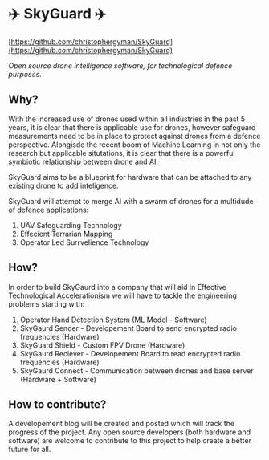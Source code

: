 # ✈️ SkyGuard ✈️
[https://github.com/christophergyman/SkyGuard](https://github.com/christophergyman/SkyGuard)

*Open source drone intelligence software, for technological defence purposes.*

## Why?
With the increased use of drones used within all industries in the past 5 years, it is clear that there is applicable use for drones, however safeguard measurements need to be in place to protect against drones from a defence perspective. Alongisde the recent boom of Machine Learning in not only the research but applicable situtations, it is clear that there is a powerful symbiotic relationship between drone and AI.

SkyGuard aims to be a blueprint for hardware that can be attached to any existing drone to add inteligence. 

SkyGuard will attempt to merge AI with a swarm of drones for a multidude of defence applications:
1. UAV Safeguarding Technology
2. Effecient Terrarian Mapping
3. Operator Led Surrvelience Technology

## How?
In order to build SkyGaurd into a company that will aid in Effective Technological Accelerationism we will have to tackle the engineering problems starting with:
1. Operator Hand Detection System (ML Model - Software) 
2. SkyGaurd Sender - Developement Board to send encrypted radio frequencies (Hardware) 
3. SkyGuard Shield - Custom FPV Drone (Hardware)
4. SkyGaurd Reciever - Developement Board to read encrypted radio frequencies (Hardware) 
5. SkyGaurd Connect - Communication between drones and base server (Hardware + Software) 


## How to contribute?
A developement blog will be created and posted which will track the progress of the project. Any open source developers (both hardware and software) are welcome to contribute to this project to help create a better future for all.